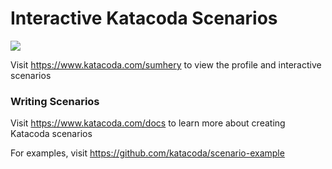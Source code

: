 # Interactive Katacoda Scenarios

[![](http://shields.katacoda.com/katacoda/sumhery/count.svg)](https://www.katacoda.com/sumhery "Get your profile on Katacoda.com")

Visit https://www.katacoda.com/sumhery to view the profile and interactive scenarios

### Writing Scenarios
Visit https://www.katacoda.com/docs to learn more about creating Katacoda scenarios

For examples, visit https://github.com/katacoda/scenario-example
